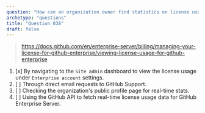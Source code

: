 ```yaml
---
question: "How can an organization owner find statistics on license usage for their GitHub Enterprise Server?"
archetype: "questions"
title: "Question 038"
draft: false
---
```


> https://docs.github.com/en/enterprise-server/billing/managing-your-license-for-github-enterprise/viewing-license-usage-for-github-enterprise
1. [x] By navigating to the `Site admin` dashboard to view the license usage under `Enterprise account` settings.
1. [ ] Through direct email requests to GitHub Support.
1. [ ] Checking the organization's public profile page for real-time stats.
1. [ ] Using the GitHub API to fetch real-time license usage data for GitHub Enterprise Server.
